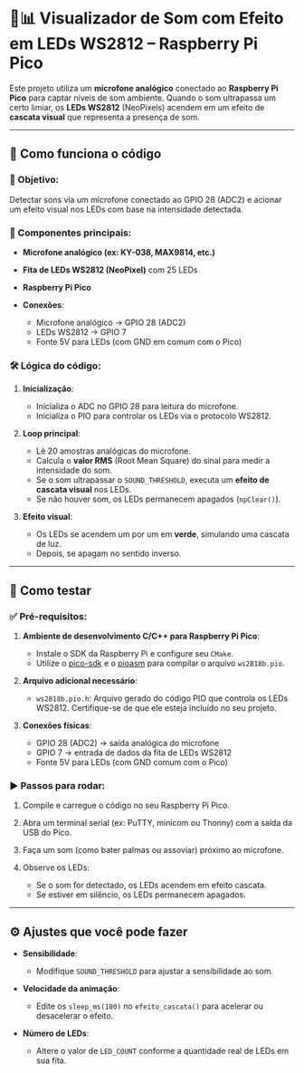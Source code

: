 
# 🎤📊 Visualizador de Som com Efeito em LEDs WS2812 – Raspberry Pi Pico

Este projeto utiliza um **microfone analógico** conectado ao **Raspberry Pi Pico** para captar níveis de som ambiente. Quando o som ultrapassa um certo limiar, os **LEDs WS2812** (NeoPixels) acendem em um efeito de **cascata visual** que representa a presença de som.

---

## 🧠 Como funciona o código

### 🎯 Objetivo:

Detectar sons via um microfone conectado ao GPIO 28 (ADC2) e acionar um efeito visual nos LEDs com base na intensidade detectada.

### 🧩 Componentes principais:

* **Microfone analógico (ex: KY-038, MAX9814, etc.)**
* **Fita de LEDs WS2812 (NeoPixel)** com 25 LEDs
* **Raspberry Pi Pico**
* **Conexões**:

  * Microfone analógico → GPIO 28 (ADC2)
  * LEDs WS2812 → GPIO 7
  * Fonte 5V para LEDs (com GND em comum com o Pico)

### 🛠️ Lógica do código:

1. **Inicialização**:

   * Inicializa o ADC no GPIO 28 para leitura do microfone.
   * Inicializa o PIO para controlar os LEDs via o protocolo WS2812.

2. **Loop principal**:

   * Lê 20 amostras analógicas do microfone.
   * Calcula o **valor RMS** (Root Mean Square) do sinal para medir a intensidade do som.
   * Se o som ultrapassar o `SOUND_THRESHOLD`, executa um **efeito de cascata visual** nos LEDs.
   * Se não houver som, os LEDs permanecem apagados (`npClear()`).

3. **Efeito visual**:

   * Os LEDs se acendem um por um em **verde**, simulando uma cascata de luz.
   * Depois, se apagam no sentido inverso.

---

## 🧪 Como testar

### ✅ Pré-requisitos:

1. **Ambiente de desenvolvimento C/C++ para Raspberry Pi Pico**:

   * Instale o SDK da Raspberry Pi e configure seu `CMake`.
   * Utilize o [pico-sdk](https://github.com/raspberrypi/pico-sdk) e o [pioasm](https://github.com/raspberrypi/pico-sdk/tree/master/tools/pioasm) para compilar o arquivo `ws2818b.pio`.

2. **Arquivo adicional necessário**:

   * `ws2818b.pio.h`: Arquivo gerado do código PIO que controla os LEDs WS2812. Certifique-se de que ele esteja incluído no seu projeto.

3. **Conexões físicas**:

   * GPIO 28 (ADC2) → saída analógica do microfone
   * GPIO 7 → entrada de dados da fita de LEDs WS2812
   * Fonte 5V para LEDs (com GND comum com o Pico)

### ▶️ Passos para rodar:

1. Compile e carregue o código no seu Raspberry Pi Pico.
2. Abra um terminal serial (ex: PuTTY, minicom ou Thonny) com a saída da USB do Pico.
3. Faça um som (como bater palmas ou assoviar) próximo ao microfone.
4. Observe os LEDs:

   * Se o som for detectado, os LEDs acendem em efeito cascata.
   * Se estiver em silêncio, os LEDs permanecem apagados.

---

## ⚙️ Ajustes que você pode fazer

* **Sensibilidade**:

  * Modifique `SOUND_THRESHOLD` para ajustar a sensibilidade ao som.

* **Velocidade da animação**:

  * Edite os `sleep_ms(100)` no `efeito_cascata()` para acelerar ou desacelerar o efeito.

* **Número de LEDs**:

  * Altere o valor de `LED_COUNT` conforme a quantidade real de LEDs em sua fita.


